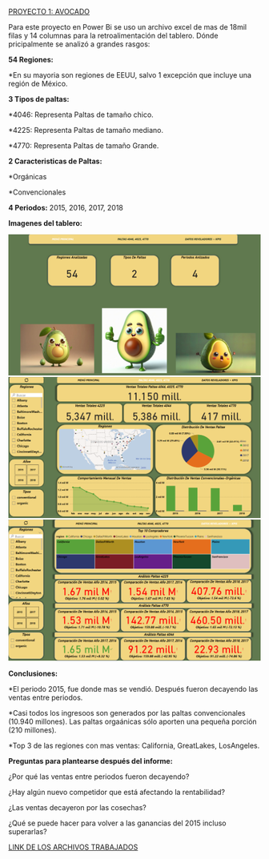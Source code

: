 [PROYECTO 1: AVOCADO](https://github.com/felipemoyaa/felipemoyaa.github.io)

Para este proyecto en Power Bi se uso un archivo excel de mas de 18mil filas y 14 columnas para la retroalimentación del tablero. Dónde pricipalmente se analizó a grandes rasgos:

__54 Regiones:__

*En su mayoria son regiones de EEUU, salvo 1 excepción que incluye una región de México.

__3 Tipos de paltas:__

*4046: Representa Paltas de tamaño chico.

*4225: Representa Paltas de tamaño mediano.

*4770: Representa Paltas de tamaño Grande.

__2 Caracteristicas de Paltas:__

*Orgánicas

*Convencionales

**4 Periodos:**
2015, 2016, 2017, 2018

__Imagenes del tablero:__

![](https://github.com/felipemoyaa/felipemoyaa.github.io/blob/main/Imagenes/Avocado%201.png)
![](https://github.com/felipemoyaa/felipemoyaa.github.io/blob/main/Imagenes/Avocado%202.png)
![](https://github.com/felipemoyaa/felipemoyaa.github.io/blob/main/Imagenes/Avocado%203.png)

__Conclusiones:__

*El periodo 2015, fue donde mas se vendió. Después fueron decayendo las ventas entre periodos.

*Casi todos los ingresoos son generados por las paltas convencionales (10.940 millones). Las paltas orgaánicas sólo aporten una pequeña porción (210 millones).

*Top 3 de las regiones con mas ventas: California, GreatLakes, LosAngeles.

__Preguntas para plantearse después del informe:__

¿Por qué las ventas entre periodos fueron decayendo?

¿Hay algún nuevo competidor que está afectando la rentabilidad?

¿Las ventas decayeron por las cosechas?

¿Qué se puede hacer para volver a las ganancias del 2015 incluso superarlas?

[LINK DE LOS ARCHIVOS TRABAJADOS](https://drive.google.com/drive/folders/1eEroRYl0ZQoadNUg9WOslAU7eB3NrwTT?hl=es-419)

